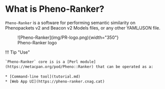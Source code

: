 # What is Pheno-Ranker?

`Pheno-Ranker` is a software for performing semantic similarity on Phenopackets v2 and Beacon v2 Models files, or any other YAML/JSON file.

<figure markdown>
 ![Pheno-Ranker](img/PR-logo.png){width="350"}
 <figcaption>Pheno-Ranker logo</figcaption>
</figure>

!!! Tip "Use"

    `Pheno-Ranker` core is is a [Perl module](https://metacpan.org/pod/Pheno::Ranker) that can be operated as a:

    * [Command-line tool](tutorial.md)
    * [Web App UI](https://pheno-ranker.cnag.cat)
